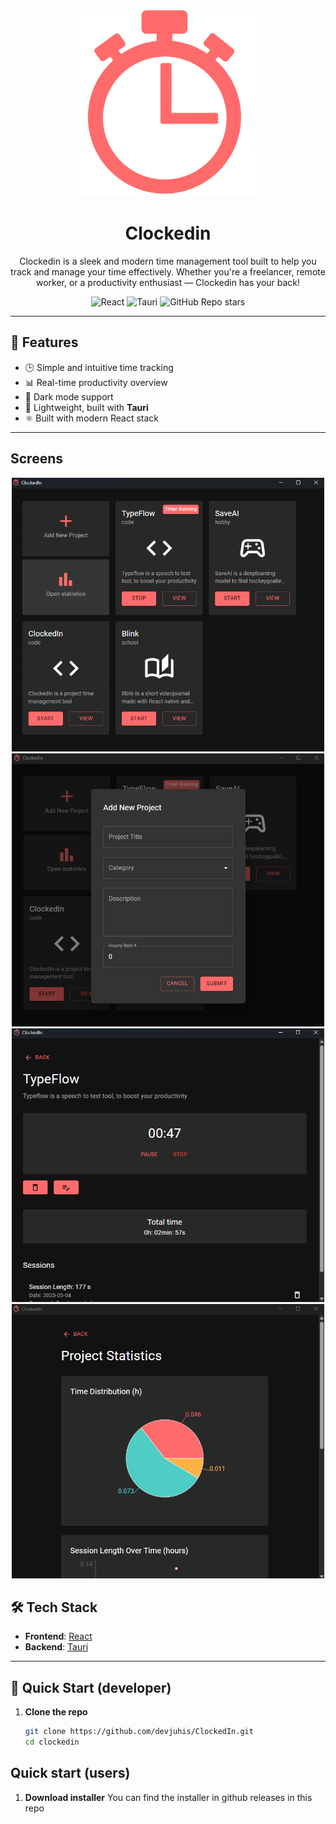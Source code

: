 <p align="center">
  <img src="https://github.com/devjuhis/ClockedIn/blob/main/src/assets/logo.png" alt="Clockedin Logo" width="300"/>
</p>

<h1 align="center">Clockedin</h1>

<p align="center">
  Clockedin is a sleek and modern time management tool built to help you track and manage your time effectively. Whether you're a freelancer, remote worker, or a productivity enthusiast — Clockedin has your back!
</p>

<p align="center">
  <img alt="React" src="https://img.shields.io/badge/Frontend-React-61DAFB?logo=react&logoColor=white&style=for-the-badge"/>
  <img alt="Tauri" src="https://img.shields.io/badge/Backend-Tauri-FFC131?logo=tauri&logoColor=black&style=for-the-badge"/>
  <img alt="GitHub Repo stars" src="https://img.shields.io/github/stars/devjuhis/ClockedIn?style=for-the-badge"/>
  <!--<img alt="GitHub release (latest by date)" src="https://img.shields.io/github/v/release/devjuhis/ClockedIn?style=for-the-badge"/>-->
</p>

---

## 🚀 Features

- 🕒 Simple and intuitive time tracking
- 📊 Real-time productivity overview
- 🌙 Dark mode support
- 📁 Lightweight, built with **Tauri**
- ⚛️ Built with modern React stack

---

## Screens

<p align="center">
  <img src="https://github.com/devjuhis/ClockedIn/blob/main/src/assets/homeScreen.png" alt="Clockedin home screen" width="500"/>
  <img src="https://github.com/devjuhis/ClockedIn/blob/main/src/assets/newProject.png" alt="Add new project screen" width="500"/>
  <img src="https://github.com/devjuhis/ClockedIn/blob/main/src/assets/project.png" alt="Project screen" width="500"/>
  <img src="https://github.com/devjuhis/ClockedIn/blob/main/src/assets/statistics.png" alt="Statistics screen" width="500"/>
  

## 🛠️ Tech Stack

- **Frontend**: [React](https://reactjs.org/)
- **Backend**: [Tauri](https://tauri.app/)


---

## 🐳 Quick Start (developer)

1. **Clone the repo**  
   ```bash
   git clone https://github.com/devjuhis/ClockedIn.git
   cd clockedin

## Quick start (users)

1. **Download installer**
   You can find the installer in github releases in this repo


